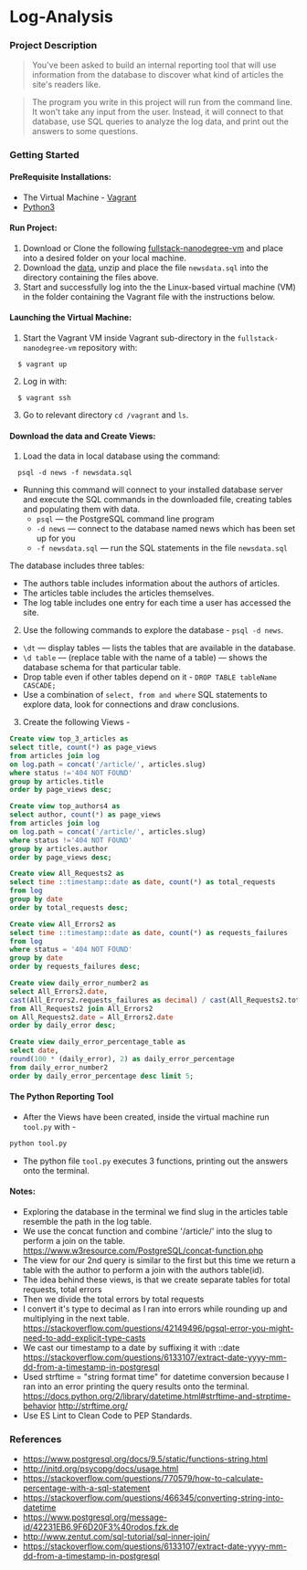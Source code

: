 # Log-Analysis

### Project Description
>You've been asked to build an internal reporting tool that will use information from the database to discover what kind of articles the site's readers like.

>The program you write in this project will run from the command line. It won't take any input from the user. Instead, it will connect to that database, use SQL queries to analyze the log data, and print out the answers to some questions.

### Getting Started

#### PreRequisite Installations:
  * The Virtual Machine - [Vagrant](https://www.vagrantup.com/)
  * [Python3](https://www.python.org/)

#### Run Project:
  1. Download or Clone the following [fullstack-nanodegree-vm](https://github.com/udacity/fullstack-nanodegree-vm) and place into a desired folder on your local machine.
  2. Download the [data](https://d17h27t6h515a5.cloudfront.net/topher/2016/August/57b5f748_newsdata/newsdata.zip), unzip and place the file `newsdata.sql` into the directory containing the files above. 
  3. Start and successfully log into the the Linux-based virtual machine (VM) in the folder containing the Vagrant file with the instructions below.
  
#### Launching the Virtual Machine:
  1. Start the Vagrant VM inside Vagrant sub-directory in the `fullstack-nanodegree-vm` repository with:
  
  ```
    $ vagrant up
  ```
  2. Log in with:
  
  ```
    $ vagrant ssh
  ```
  3. Go to relevant directory `cd /vagrant` and `ls`.
  
#### Download the data and Create Views:

  1. Load the data in local database using the command:
  
  ```
    psql -d news -f newsdata.sql
  ```
  * Running this command will connect to your installed database server and execute the SQL commands in the downloaded file, creating tables and populating them with data.
    * `psql` — the PostgreSQL command line program
    * `-d news` — connect to the database named news which has been set up for you
    * `-f newsdata.sql` — run the SQL statements in the file `newsdata.sql`
  
  The database includes three tables:
  * The authors table includes information about the authors of articles.
  * The articles table includes the articles themselves.
  * The log table includes one entry for each time a user has accessed the site.

  2. Use the following commands to explore the database - `psql -d news`.
  * `\dt` — display tables — lists the tables that are available in the database.
  * `\d table` — (replace table with the name of a table) — shows the database schema for that particular table.
  * Drop table even if other tables depend on it  - `DROP TABLE tableName CASCADE;`
  * Use a combination of `select, from and where` SQL statements to explore data, look for connections and draw conclusions.
  
  3. Create the following Views - 
  ```sql
  Create view top_3_articles as
  select title, count(*) as page_views
  from articles join log
  on log.path = concat('/article/', articles.slug)
  where status !='404 NOT FOUND'
  group by articles.title
  order by page_views desc;
  ```
  ```sql 
  Create view top_authors4 as
  select author, count(*) as page_views
  from articles join log
  on log.path = concat('/article/', articles.slug)
  where status !='404 NOT FOUND'
  group by articles.author 
  order by page_views desc;
  ```
  ```sql
  Create view All_Requests2 as
  select time ::timestamp::date as date, count(*) as total_requests
  from log
  group by date
  order by total_requests desc;
  ```
  ```sql
  Create view All_Errors2 as
  select time ::timestamp::date as date, count(*) as requests_failures
  from log
  where status = '404 NOT FOUND'
  group by date
  order by requests_failures desc;
  ```
  ```sql
  Create view daily_error_number2 as
  select All_Errors2.date,
  cast(All_Errors2.requests_failures as decimal) / cast(All_Requests2.total_requests as decimal) as daily_error
  from All_Requests2 join All_Errors2
  on All_Requests2.date = All_Errors2.date
  order by daily_error desc;
  ```
  ```sql
  Create view daily_error_percentage_table as
  select date,
  round(100 * (daily_error), 2) as daily_error_percentage
  from daily_error_number2
  order by daily_error_percentage desc limit 5;
  ```

#### The Python Reporting Tool 
  * After the Views have been created, inside the virtual machine run `tool.py` with - 
  ```python
  python tool.py
  ```
  * The python file `tool.py` executes 3 functions, printing out the answers onto the terminal.

#### Notes: 
  * Exploring the database in the terminal we find slug in the articles table resemble the path in the log       table.
  * We use the concat function and combine '/article/' into the slug to perform a join on the table.
    https://www.w3resource.com/PostgreSQL/concat-function.php
  * The view for our 2nd query is similar to the first but this time we return a table with the author to        perform a join with the authors table(id).
  * The idea behind these views, is that we create separate tables for total requests, total errors
  * Then we divide the total errors by total requests
  * I convert it's type to decimal as I ran into errors while rounding up and multiplying in the next table.
    https://stackoverflow.com/questions/42149496/pgsql-error-you-might-need-to-add-explicit-type-casts
  * We cast our timestamp to a date by suffixing it with ::date
    https://stackoverflow.com/questions/6133107/extract-date-yyyy-mm-dd-from-a-timestamp-in-postgresql
  * Used strftime = "string format time" for datetime conversion because I ran into an error printing the        query results onto the terminal.
    https://docs.python.org/2/library/datetime.html#strftime-and-strptime-behavior
    http://strftime.org/
  * Use ES Lint to Clean Code to PEP Standards.


### References
* https://www.postgresql.org/docs/9.5/static/functions-string.html
* http://initd.org/psycopg/docs/usage.html
* https://stackoverflow.com/questions/770579/how-to-calculate-percentage-with-a-sql-statement
* https://stackoverflow.com/questions/466345/converting-string-into-datetime
* https://www.postgresql.org/message-id/42231EB6.9F6D20F3%40rodos.fzk.de
* http://www.zentut.com/sql-tutorial/sql-inner-join/
* https://stackoverflow.com/questions/6133107/extract-date-yyyy-mm-dd-from-a-timestamp-in-postgresql